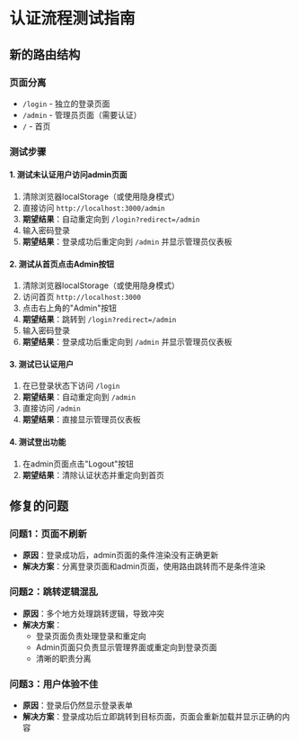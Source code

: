 # 认证流程测试指南

## 新的路由结构

### 页面分离
- `/login` - 独立的登录页面
- `/admin` - 管理员页面（需要认证）
- `/` - 首页

### 测试步骤

#### 1. 测试未认证用户访问admin页面
1. 清除浏览器localStorage（或使用隐身模式）
2. 直接访问 `http://localhost:3000/admin`
3. **期望结果**：自动重定向到 `/login?redirect=/admin`
4. 输入密码登录
5. **期望结果**：登录成功后重定向到 `/admin` 并显示管理员仪表板

#### 2. 测试从首页点击Admin按钮
1. 清除浏览器localStorage（或使用隐身模式）
2. 访问首页 `http://localhost:3000`
3. 点击右上角的"Admin"按钮
4. **期望结果**：跳转到 `/login?redirect=/admin`
5. 输入密码登录
6. **期望结果**：登录成功后重定向到 `/admin` 并显示管理员仪表板

#### 3. 测试已认证用户
1. 在已登录状态下访问 `/login`
2. **期望结果**：自动重定向到 `/admin`
3. 直接访问 `/admin`
4. **期望结果**：直接显示管理员仪表板

#### 4. 测试登出功能
1. 在admin页面点击"Logout"按钮
2. **期望结果**：清除认证状态并重定向到首页

## 修复的问题

### 问题1：页面不刷新
- **原因**：登录成功后，admin页面的条件渲染没有正确更新
- **解决方案**：分离登录页面和admin页面，使用路由跳转而不是条件渲染

### 问题2：跳转逻辑混乱
- **原因**：多个地方处理跳转逻辑，导致冲突
- **解决方案**：
  - 登录页面负责处理登录和重定向
  - Admin页面只负责显示管理界面或重定向到登录页面
  - 清晰的职责分离

### 问题3：用户体验不佳
- **原因**：登录后仍然显示登录表单
- **解决方案**：登录成功后立即跳转到目标页面，页面会重新加载并显示正确的内容
